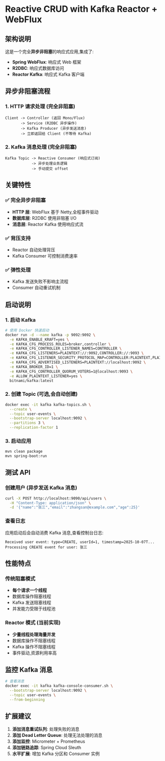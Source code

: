 # Reactive CRUD with Kafka Reactor + WebFlux

## 架构说明

这是一个完全**异步非阻塞**的响应式应用,集成了:

- **Spring WebFlux**: 响应式 Web 框架
- **R2DBC**: 响应式数据库访问
- **Reactor Kafka**: 响应式 Kafka 客户端

## 异步非阻塞流程

### 1. HTTP 请求处理 (完全非阻塞)
```
Client -> Controller (返回 Mono/Flux)
       -> Service (R2DBC 异步操作)
       -> Kafka Producer (异步发送消息)
       -> 立即返回给 Client (不等待 Kafka)
```

### 2. Kafka 消息处理 (完全非阻塞)
```
Kafka Topic -> Reactive Consumer (响应式订阅)
            -> 异步处理业务逻辑
            -> 手动提交 offset
```

## 关键特性

### ✅ 完全异步非阻塞
- **HTTP 层**: WebFlux 基于 Netty,全程事件驱动
- **数据库层**: R2DBC 使用非阻塞 I/O
- **消息层**: Reactor Kafka 使用响应式流

### ✅ 背压支持
- Reactor 自动处理背压
- Kafka Consumer 可控制消费速率

### ✅ 弹性处理
- Kafka 发送失败不影响主流程
- Consumer 自动重试机制

## 启动说明

### 1. 启动 Kafka
```bash
# 使用 Docker 快速启动
docker run -d --name kafka -p 9092:9092 \
  -e KAFKA_ENABLE_KRAFT=yes \
  -e KAFKA_CFG_PROCESS_ROLES=broker,controller \
  -e KAFKA_CFG_CONTROLLER_LISTENER_NAMES=CONTROLLER \
  -e KAFKA_CFG_LISTENERS=PLAINTEXT://:9092,CONTROLLER://:9093 \
  -e KAFKA_CFG_LISTENER_SECURITY_PROTOCOL_MAP=CONTROLLER:PLAINTEXT,PLAINTEXT:PLAINTEXT \
  -e KAFKA_CFG_ADVERTISED_LISTENERS=PLAINTEXT://localhost:9092 \
  -e KAFKA_BROKER_ID=1 \
  -e KAFKA_CFG_CONTROLLER_QUORUM_VOTERS=1@localhost:9093 \
  -e ALLOW_PLAINTEXT_LISTENER=yes \
  bitnami/kafka:latest
```

### 2. 创建 Topic (可选,会自动创建)
```bash
docker exec -it kafka kafka-topics.sh \
  --create \
  --topic user-events \
  --bootstrap-server localhost:9092 \
  --partitions 3 \
  --replication-factor 1
```

### 3. 启动应用
```bash
mvn clean package
mvn spring-boot:run
```

## 测试 API

### 创建用户 (异步发送 Kafka 消息)
```bash
curl -X POST http://localhost:9090/api/users \
  -H "Content-Type: application/json" \
  -d '{"name":"张三","email":"zhangsan@example.com","age":25}'
```

### 查看日志
应用启动后会自动消费 Kafka 消息,查看控制台日志:
```
Received user event: type=CREATE, userId=1, timestamp=2025-10-07T...
Processing CREATE event for user: 张三
```

## 性能特点

### 传统阻塞模式
- **每个请求一个线程**
- 数据库操作阻塞线程
- Kafka 发送阻塞线程
- 并发能力受限于线程池

### Reactor 模式 (当前实现)
- **少量线程处理海量并发**
- 数据库操作不阻塞线程
- Kafka 操作不阻塞线程
- 事件驱动,资源利用率高

## 监控 Kafka 消息

```bash
# 查看消息
docker exec -it kafka kafka-console-consumer.sh \
  --bootstrap-server localhost:9092 \
  --topic user-events \
  --from-beginning
```

## 扩展建议

1. **添加消息重试队列**: 处理失败的消息
2. **添加 Dead Letter Queue**: 处理无法处理的消息
3. **添加监控**: Micrometer + Prometheus
4. **添加链路追踪**: Spring Cloud Sleuth
5. **水平扩展**: 增加 Kafka 分区和 Consumer 实例
